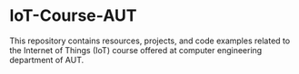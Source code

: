 # IoT-Course-AUT
This repository contains resources, projects, and code examples related to the Internet of Things (IoT) course offered at computer engineering department of AUT.
